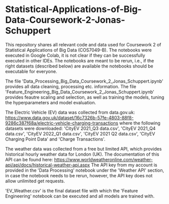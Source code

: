 # Statistical-Applications-of-Big-Data-Coursework-2-Jonas-Schuppert
This repository shares all relevant code and data used for Coursework 2 of Statistical Applications of Big Data (COS7049-B).
The notebooks were executed in Google Colab, it is not clear if they can be successfully executed in other IDEs.
The notebooks are meant to be rerun, i.e., if the right datasets (described below) are available the notebooks should be executable for everyone.

The file 'Data_Processing_Big_Data_Coursework_2_Jonas_Schuppert.ipynb' provides all data cleaning, processing etc. information.
The file 'Feature_Engineering_Big_Data_Coursework_2_Jonas_Schuppert.ipynb' provides feautre scaling and selection, as well as training the models, tuning the hyperparameters and model evaluation.

The Electric Vehicle (EV) data was collected from data.gov.uk: https://www.data.gov.uk/dataset/16c7326b-57fe-4803-88f8-9286c387f68a/electric-vehicle-charging-transactions
where the following datasets were downloaded: 'CityEV 2021_Q3 data.csv', 'CityEV 2021_Q4 data.csv', 'CityEV 2022_Q1 data.csv', 'CityEV 2021 Q2 data.csv', 'CityEV Charging Point Data' and 'Charge Transactions'.

The weather data was collected from a free but limited API, which provides historical hourly weather data for London (UK).
The documentation of this API can be found here: https://www.worldweatheronline.com/weather-api/api/docs/historical-weather-api.aspx
The API key from my account is provided in the 'Data Processing' notebook under the 'Weather API' section, in case the notebook needs to be rerun, however, the API key does not allow unlimited get requests.

'EV_Weather.csv' is the final dataset file with which the 'Feature Engineering' notebook can be executed and all models are trained with.
